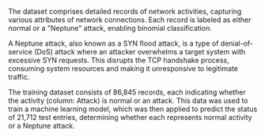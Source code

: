 The dataset comprises detailed records of network activities, capturing various attributes of network connections. Each record is labeled as either normal or a "Neptune" attack, enabling binomial classification.

A Neptune attack, also known as a SYN flood attack, is a type of denial-of-service (DoS) attack where an attacker overwhelms a target system with excessive SYN requests. This disrupts the TCP handshake process, consuming system resources and making it unresponsive to legitimate traffic.

The training dataset consists of 86,845 records, each indicating whether the activity (column: Attack) is normal or an attack. This data was used to train a machine learning model, which was then applied to predict the status of 21,712 test entries, determining whether each represents normal activity or a Neptune attack.
